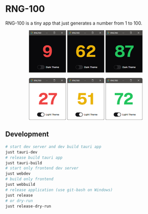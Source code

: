# RNG-100

RNG-100 is a tiny app that just generates a number from 1 to 100.

<p style="text-align:center">
<img src="docs/rng-100_9.png" width="23%" alt="9" />
<img src="docs/rng-100_62.png" width="23%" alt="62" />
<img src="docs/rng-100_87.png" width="23%" alt="87" />
</p>

<p style="text-align:center">
<img src="docs/rng-100_27l.png" width="23%" alt="9" />
<img src="docs/rng-100_51l.png" width="23%" alt="62" />
<img src="docs/rng-100_72l.png" width="23%" alt="87" />
</p>

## Development

```bash
# start dev server and dev build tauri app
just tauri-dev
# release build tauri app
just tauri-build
# start only frontend dev server
just webdev
# build only frontend
just webbuild
# release application (use git-bash on Windows)
just release
# or dry-run
just release-dry-run
```

